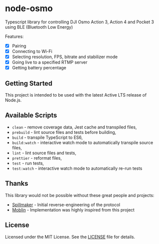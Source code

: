 # node-osmo

Typescript library for controlling DJI Osmo Action 3, Action 4 and Pocket 3 using BLE (Bluetooth Low Energy)

Features:

- [x] Pairing
- [x] Connecting to Wi-Fi
- [x] Selecting resolution, FPS, bitrate and stabilizer mode
- [x] Going live to a specified RTMP server 
- [x] Getting battery percentage

## Getting Started

This project is intended to be used with the latest Active LTS release of Node.js.

## Available Scripts

- `clean` - remove coverage data, Jest cache and transpiled files,
- `prebuild` - lint source files and tests before building,
- `build` - transpile TypeScript to ES6,
- `build:watch` - interactive watch mode to automatically transpile source files,
- `lint` - lint source files and tests,
- `prettier` - reformat files,
- `test` - run tests,
- `test:watch` - interactive watch mode to automatically re-run tests

## Thanks
This library would not be possible without these great people and projects:

- [Spillmaker](https://github.com/spillmaker) - Initial reverse-engineering of the protocol
- [Moblin](https://github.com/eerimoq/moblin) - Implementation was highly inspired from this project

## License

Licensed under the MIT License. See the [LICENSE](https://github.com/datagutt/node-osmo/blob/main/LICENSE) file for details.

